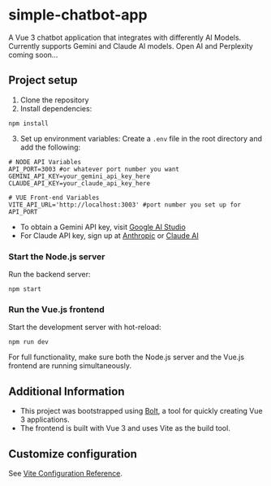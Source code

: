 # simple-chatbot-app

A Vue 3 chatbot application that integrates with differently AI Models.
Currently supports Gemini and Claude AI models.
Open AI and Perplexity coming soon...

## Project setup

1. Clone the repository
2. Install dependencies:
```
npm install
```
3. Set up environment variables:
Create a `.env` file in the root directory and add the following:

```
# NODE API Variables
API_PORT=3003 #or whatever port number you want
GEMINI_API_KEY=your_gemini_api_key_here
CLAUDE_API_KEY=your_claude_api_key_here

# VUE Front-end Variables
VITE_API_URL='http://localhost:3003' #port number you set up for API_PORT
```

- To obtain a Gemini API key, visit [Google AI Studio](https://makersuite.google.com/app/apikey)
- For Claude API key, sign up at [Anthropic](https://www.anthropic.com) or [Claude AI](https://claude.ai)

### Start the Node.js server
Run the backend server:
```
npm start
```

### Run the Vue.js frontend
Start the development server with hot-reload:
```
npm run dev
```

For full functionality, make sure both the Node.js server and the Vue.js frontend are running simultaneously.

## Additional Information

- This project was bootstrapped using [Bolt](https://bolt.new), a tool for quickly creating Vue 3 applications.
- The frontend is built with Vue 3 and uses Vite as the build tool.

## Customize configuration
See [Vite Configuration Reference](https://vitejs.dev/config/).
